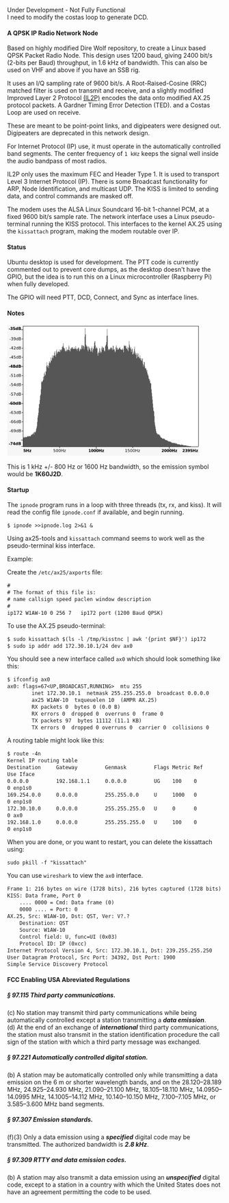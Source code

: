 Under Development - Not Fully Functional   
I need to modify the costas loop to generate DCD.   

#### A QPSK IP Radio Network Node
Based on highly modified Dire Wolf repository, to create a Linux based QPSK Packet Radio Node. This design uses 1200 baud, giving 2400 bit/s (2-bits per Baud) throughput, in 1.6 kHz of bandwidth. This can also be used on VHF and above if you have an SSB rig. 

It uses an I/Q sampling rate of 9600 bit/s. A Root-Raised-Cosine (RRC) matched filter is used on transmit and receive, and a slightly modified Improved Layer 2 Protocol [(IL2P)](docs/il2p-readme.md) encodes the data onto modified AX.25 protocol packets. A Gardner Timing Error Detection (TED). and a Costas Loop are used on receive.  

These are meant to be point-point links, and digipeaters were designed out. Digipeaters are deprecated in this network design.  

For Internet Protocol (IP) use, it must operate in the automatically controlled band segments. The center frequency of ```1 kHz``` keeps the signal well inside the audio bandpass of most radios.   

IL2P only uses the maximum FEC and Header Type 1. It is used to transport Level 3 Internet Protocol (IP). There is some Broadcast functionality for ARP, Node Identification, and multicast UDP. The KISS is limited to sending data, and control commands are masked off.   

The modem uses the ALSA Linux Soundcard 16-bit 1-channel PCM, at a fixed 9600 bit/s sample rate. The network interface uses a Linux pseudo-terminal running the KISS protocol. This interfaces to the kernel AX.25 using the ```kissattach``` program, making the modem routable over IP.   
#### Status
Ubuntu desktop is used for development. The PTT code is currently commented out to prevent core dumps, as the desktop doesn't have the GPIO, but the idea is to run this on a Linux microcontroller (Raspberry Pi) when fully developed.   

The GPIO will need PTT, DCD, Connect, and Sync as interface lines.   
#### Notes
<img src="docs/qpsk.png" width="450">

This is 1 kHz +/- 800 Hz or 1600 Hz bandwidth, so the emission symbol would be **1K60J2D**.
#### Startup
The ```ipnode``` program runs in a loop with three threads (tx, rx, and kiss). It will read the config file ```ipnode.conf``` if available, and begin running.
```
$ ipnode >>ipnode.log 2>&1 &
```
Using ax25-tools and ```kissattach``` command seems to work well as the pseudo-terminal kiss interface.

Example:

Create the ```/etc/ax25/axports``` file:
```
#
# The format of this file is:
# name callsign speed paclen window description
#
ip172 W1AW-10 0	256 7	ip172 port (1200 Baud QPSK)
```
To use the AX.25 pseudo-terminal:
```
$ sudo kissattach $(ls -l /tmp/kisstnc | awk '{print $NF}') ip172
$ sudo ip addr add 172.30.10.1/24 dev ax0
```
You should see a new interface called ```ax0``` which should look something like this:
```
$ ifconfig ax0
ax0: flags=67<UP,BROADCAST,RUNNING>  mtu 255
        inet 172.30.10.1  netmask 255.255.255.0  broadcast 0.0.0.0
        ax25 W1AW-10  txqueuelen 10  (AMPR AX.25)
        RX packets 0  bytes 0 (0.0 B)
        RX errors 0  dropped 0  overruns 0  frame 0
        TX packets 97  bytes 11112 (11.1 KB)
        TX errors 0  dropped 0 overruns 0  carrier 0  collisions 0
```
A routing table might look like this:
```
$ route -4n
Kernel IP routing table
Destination     Gateway         Genmask         Flags Metric Ref    Use Iface
0.0.0.0         192.168.1.1     0.0.0.0         UG    100    0        0 enp1s0
169.254.0.0     0.0.0.0         255.255.0.0     U     1000   0        0 enp1s0
172.30.10.0     0.0.0.0         255.255.255.0   U     0      0        0 ax0
192.168.1.0     0.0.0.0         255.255.255.0   U     100    0        0 enp1s0
```
When you are done, or you want to restart, you can delete the kissattach using:
```
sudo pkill -f "kissattach"
```
You can use ```wireshark``` to view the ```ax0``` interface.
```
Frame 1: 216 bytes on wire (1728 bits), 216 bytes captured (1728 bits)
KISS: Data frame, Port 0
    .... 0000 = Cmd: Data frame (0)
    0000 .... = Port: 0
AX.25, Src: W1AW-10, Dst: QST, Ver: V?.?
    Destination: QST
    Source: W1AW-10
    Control field: U, func=UI (0x03)
    Protocol ID: IP (0xcc)
Internet Protocol Version 4, Src: 172.30.10.1, Dst: 239.255.255.250
User Datagram Protocol, Src Port: 34392, Dst Port: 1900
Simple Service Discovery Protocol
```
#### FCC Enabling USA Abreviated Regulations
##### § 97.115 Third party communications.
(c) No station may transmit third party communications while being automatically controlled except a station transmitting a ***data emission***.   
(d) At the end of an exchange of ***international*** third party communications, the station must also transmit in the station identification procedure the call sign of the station with which a third party message was exchanged.   
##### § 97.221 Automatically controlled digital station.   
(b) A station may be automatically controlled only while transmitting a data emission on the 6 m or shorter wavelength bands, and on the 28.120–28.189 MHz, 24.925–24.930 MHz, 21.090–21.100 MHz, 18.105–18.110 MHz, 14.0950–14.0995 MHz, 14.1005–14.112 MHz, 10.140–10.150 MHz, 7.100–7.105 MHz, or 3.585–3.600 MHz band segments.  
##### § 97.307 Emission standards.
(f)(3) Only a data emission using a ***specified*** digital code may be transmitted. The authorized bandwidth is ***2.8 kHz***.  
##### § 97.309 RTTY and data emission codes.
(b) A station may also transmit a data emission using an ***unspecified*** digital code, except to a station in a country with which the United States does not have an agreement permitting the code to be used.   
